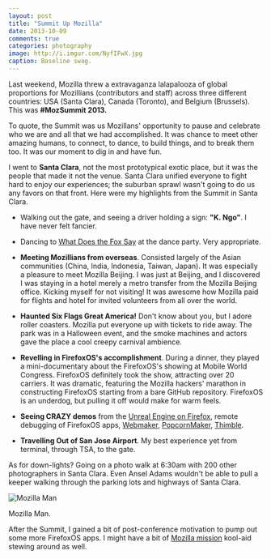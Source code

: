 ```yaml
---
layout: post
title: "Summit Up Mozilla"
date: 2013-10-09
comments: true
categories: photography
image: http://i.imgur.com/NyfIFwX.jpg
caption: Baseline swag.
---
```


Last weekend, Mozilla threw a extravaganza lalapalooza of global proportions
for Mozillians (contributors and staff) across three different countries: USA
(Santa Clara), Canada (Toronto), and Belgium (Brussels). This was **#MozSummit
2013.**

<!-- more -->

To quote, the Summit was us Mozillans' opportunity to pause and celebrate who
we are and all that we had accomplished. It was chance to meet other amazing
humans, to connect, to dance, to build things, and to break them too. It was
our moment to dig in and have fun.

I went to **Santa Clara**, not the most prototypical exotic place, but it was
the people that made it not the venue. Santa Clara unified everyone to fight
hard to enjoy our experiences; the suburban sprawl wasn't going to do us any
favors on that front. Here were my highlights from the Summit in Santa Clara.

- Walking out the gate, and seeing a driver holding a sign: **"K. Ngo"**. I
have never felt fancier.

- Dancing to [What Does the Fox Say](http://www.youtube.com/watch?v=jofNR_WkoCE)
at the dance party. Very appropriate.

- **Meeting Mozillians from overseas**. Consisted largely of the
Asian communities (China, India, Indonesia, Taiwan, Japan). It was especially a
pleasure to meet Mozilla Beijing. I was just at Beijing, and I discovered I was
staying in a hotel merely a metro transfer from the Mozilla Beijing office.
Kicking myself for not visiting! It was awesome how Mozilla paid for flights
and hotel for invited volunteers from all over the world.

- **Haunted Six Flags Great America!** Don't know about you, but I adore roller
coasters. Mozilla put everyone up with tickets to ride away. The park was
in a Halloween event, and the smoke machines and actors gave the place a cool
creepy carnival ambience.

- **Revelling in FirefoxOS's accomplishment**. During a dinner, they played
a mini-documentary about the FirefoxOS's showing at Mobile World Congress.
FirefoxOS definitely took the show, attracting over 20 carriers. It was
dramatic, featuring the Mozilla hackers' marathon in constructing FirefoxOS
starting from a bare GitHub repository. FirefoxOS is an underdog, but pulling
it off would make for warm feels.

- **Seeing CRAZY demos** from the [Unreal Engine on
  Firefox](http://www.unrealengine.com/html5/), remote debugging of FirefoxOS
apps, [Webmaker](http://webmaker.org),
[PopcornMaker](http://popcorn.webmaker.org),
[Thimble](http://thimble.webmaker.org).

- **Travelling Out of San Jose Airport**. My best experience yet from terminal,
through TSA, to the gate.

As for down-lights? Going on a photo walk at 6:30am with 200 other
photographers in Santa Clara. Even Ansel Adams wouldn't be able to pull a
keeper walking through the parking lots and highways of Santa Clara.

 ![Mozilla Man](http://i.imgur.com/RWnAn2o.jpg)
<div class="page-caption"><span>
Mozilla Man.
</span></div>

After the Summit, I gained a bit of post-conference motivation to
pump out some more FirefoxOS apps. I might have a bit of [Mozilla
mission](http://www.mozilla.org/en-US/mission/) kool-aid stewing
around as well.
